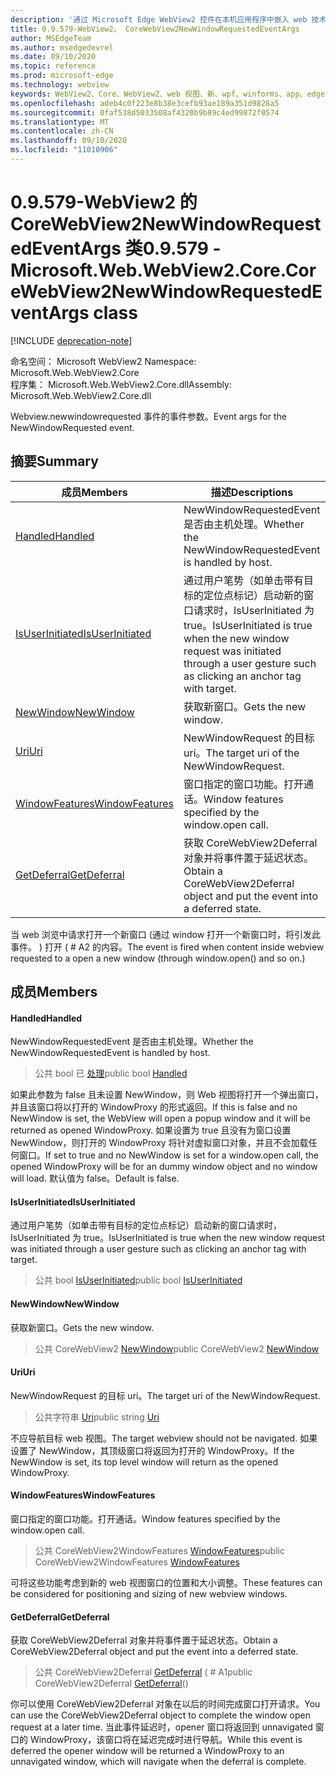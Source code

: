 ```yaml
---
description: '通过 Microsoft Edge WebView2 控件在本机应用程序中嵌入 web 技术 (HTML、CSS 和 JavaScript) '
title: 0.9.579-WebView2。 CoreWebView2NewWindowRequestedEventArgs
author: MSEdgeTeam
ms.author: msedgedevrel
ms.date: 09/10/2020
ms.topic: reference
ms.prod: microsoft-edge
ms.technology: webview
keywords: WebView2、Core、WebView2、web 视图、新、wpf、winforms、app、edge、CoreWebView2、CoreWebView2Controller、浏览器控件、边缘 html、、浏览器控件、边缘 html、WebView2
ms.openlocfilehash: adeb4c0f223e8b38e3cefb93ae189a351d9828a5
ms.sourcegitcommit: 0faf538d5033508af4320b9b89c4ed99872f0574
ms.translationtype: MT
ms.contentlocale: zh-CN
ms.lasthandoff: 09/10/2020
ms.locfileid: "11010906"
---
```

# <span data-ttu-id="a80b7-104">0.9.579-WebView2 的 CoreWebView2NewWindowRequestedEventArgs 类</span><span class="sxs-lookup"><span data-stu-id="a80b7-104">0.9.579 - Microsoft.Web.WebView2.Core.CoreWebView2NewWindowRequestedEventArgs class</span></span> 

[!INCLUDE [deprecation-note](../../includes/deprecation-note.md)]

<span data-ttu-id="a80b7-105">命名空间： Microsoft WebView2 </span><span class="sxs-lookup"><span data-stu-id="a80b7-105">Namespace: Microsoft.Web.WebView2.Core</span></span>\
<span data-ttu-id="a80b7-106">程序集： Microsoft.Web.WebView2.Core.dll</span><span class="sxs-lookup"><span data-stu-id="a80b7-106">Assembly: Microsoft.Web.WebView2.Core.dll</span></span>

<span data-ttu-id="a80b7-107">Webview.newwindowrequested 事件的事件参数。</span><span class="sxs-lookup"><span data-stu-id="a80b7-107">Event args for the NewWindowRequested event.</span></span>

## <span data-ttu-id="a80b7-108">摘要</span><span class="sxs-lookup"><span data-stu-id="a80b7-108">Summary</span></span>

 <span data-ttu-id="a80b7-109">成员</span><span class="sxs-lookup"><span data-stu-id="a80b7-109">Members</span></span>                        | <span data-ttu-id="a80b7-110">描述</span><span class="sxs-lookup"><span data-stu-id="a80b7-110">Descriptions</span></span>
--------------------------------|---------------------------------------------
[<span data-ttu-id="a80b7-111">Handled</span><span class="sxs-lookup"><span data-stu-id="a80b7-111">Handled</span></span>](#handled) | <span data-ttu-id="a80b7-112">NewWindowRequestedEvent 是否由主机处理。</span><span class="sxs-lookup"><span data-stu-id="a80b7-112">Whether the NewWindowRequestedEvent is handled by host.</span></span>
[<span data-ttu-id="a80b7-113">IsUserInitiated</span><span class="sxs-lookup"><span data-stu-id="a80b7-113">IsUserInitiated</span></span>](#isuserinitiated) | <span data-ttu-id="a80b7-114">通过用户笔势（如单击带有目标的定位点标记）启动新的窗口请求时，IsUserInitiated 为 true。</span><span class="sxs-lookup"><span data-stu-id="a80b7-114">IsUserInitiated is true when the new window request was initiated through a user gesture such as clicking an anchor tag with target.</span></span>
[<span data-ttu-id="a80b7-115">NewWindow</span><span class="sxs-lookup"><span data-stu-id="a80b7-115">NewWindow</span></span>](#newwindow) | <span data-ttu-id="a80b7-116">获取新窗口。</span><span class="sxs-lookup"><span data-stu-id="a80b7-116">Gets the new window.</span></span>
[<span data-ttu-id="a80b7-117">Uri</span><span class="sxs-lookup"><span data-stu-id="a80b7-117">Uri</span></span>](#uri) | <span data-ttu-id="a80b7-118">NewWindowRequest 的目标 uri。</span><span class="sxs-lookup"><span data-stu-id="a80b7-118">The target uri of the NewWindowRequest.</span></span>
[<span data-ttu-id="a80b7-119">WindowFeatures</span><span class="sxs-lookup"><span data-stu-id="a80b7-119">WindowFeatures</span></span>](#windowfeatures) | <span data-ttu-id="a80b7-120">窗口指定的窗口功能。打开通话。</span><span class="sxs-lookup"><span data-stu-id="a80b7-120">Window features specified by the window.open call.</span></span>
[<span data-ttu-id="a80b7-121">GetDeferral</span><span class="sxs-lookup"><span data-stu-id="a80b7-121">GetDeferral</span></span>](#getdeferral) | <span data-ttu-id="a80b7-122">获取 CoreWebView2Deferral 对象并将事件置于延迟状态。</span><span class="sxs-lookup"><span data-stu-id="a80b7-122">Obtain a CoreWebView2Deferral object and put the event into a deferred state.</span></span>

<span data-ttu-id="a80b7-123">当 web 浏览中请求打开一个新窗口 (通过 window 打开一个新窗口时，将引发此事件。 ) 打开 ( # A2 的内容。</span><span class="sxs-lookup"><span data-stu-id="a80b7-123">The event is fired when content inside webview requested to a open a new window (through window.open() and so on.)</span></span>

## <span data-ttu-id="a80b7-124">成员</span><span class="sxs-lookup"><span data-stu-id="a80b7-124">Members</span></span>

#### <span data-ttu-id="a80b7-125">Handled</span><span class="sxs-lookup"><span data-stu-id="a80b7-125">Handled</span></span> 

<span data-ttu-id="a80b7-126">NewWindowRequestedEvent 是否由主机处理。</span><span class="sxs-lookup"><span data-stu-id="a80b7-126">Whether the NewWindowRequestedEvent is handled by host.</span></span>

> <span data-ttu-id="a80b7-127">公共 bool 已 [处理](#handled)</span><span class="sxs-lookup"><span data-stu-id="a80b7-127">public bool [Handled](#handled)</span></span>

<span data-ttu-id="a80b7-128">如果此参数为 false 且未设置 NewWindow，则 Web 视图将打开一个弹出窗口，并且该窗口将以打开的 WindowProxy 的形式返回。</span><span class="sxs-lookup"><span data-stu-id="a80b7-128">If this is false and no NewWindow is set, the WebView will open a popup window and it will be returned as opened WindowProxy.</span></span> <span data-ttu-id="a80b7-129">如果设置为 true 且没有为窗口设置 NewWindow，则打开的 WindowProxy 将针对虚拟窗口对象，并且不会加载任何窗口。</span><span class="sxs-lookup"><span data-stu-id="a80b7-129">If set to true and no NewWindow is set for a window.open call, the opened WindowProxy will be for an dummy window object and no window will load.</span></span> <span data-ttu-id="a80b7-130">默认值为 false。</span><span class="sxs-lookup"><span data-stu-id="a80b7-130">Default is false.</span></span>

#### <span data-ttu-id="a80b7-131">IsUserInitiated</span><span class="sxs-lookup"><span data-stu-id="a80b7-131">IsUserInitiated</span></span> 

<span data-ttu-id="a80b7-132">通过用户笔势（如单击带有目标的定位点标记）启动新的窗口请求时，IsUserInitiated 为 true。</span><span class="sxs-lookup"><span data-stu-id="a80b7-132">IsUserInitiated is true when the new window request was initiated through a user gesture such as clicking an anchor tag with target.</span></span>

> <span data-ttu-id="a80b7-133">公共 bool [IsUserInitiated](#isuserinitiated)</span><span class="sxs-lookup"><span data-stu-id="a80b7-133">public bool [IsUserInitiated](#isuserinitiated)</span></span>

#### <span data-ttu-id="a80b7-134">NewWindow</span><span class="sxs-lookup"><span data-stu-id="a80b7-134">NewWindow</span></span> 

<span data-ttu-id="a80b7-135">获取新窗口。</span><span class="sxs-lookup"><span data-stu-id="a80b7-135">Gets the new window.</span></span>

> <span data-ttu-id="a80b7-136">公共 CoreWebView2 [NewWindow](#newwindow)</span><span class="sxs-lookup"><span data-stu-id="a80b7-136">public CoreWebView2 [NewWindow](#newwindow)</span></span>

#### <span data-ttu-id="a80b7-137">Uri</span><span class="sxs-lookup"><span data-stu-id="a80b7-137">Uri</span></span> 

<span data-ttu-id="a80b7-138">NewWindowRequest 的目标 uri。</span><span class="sxs-lookup"><span data-stu-id="a80b7-138">The target uri of the NewWindowRequest.</span></span>

> <span data-ttu-id="a80b7-139">公共字符串 [Uri](#uri)</span><span class="sxs-lookup"><span data-stu-id="a80b7-139">public string [Uri](#uri)</span></span>

<span data-ttu-id="a80b7-140">不应导航目标 web 视图。</span><span class="sxs-lookup"><span data-stu-id="a80b7-140">The target webview should not be navigated.</span></span> <span data-ttu-id="a80b7-141">如果设置了 NewWindow，其顶级窗口将返回为打开的 WindowProxy。</span><span class="sxs-lookup"><span data-stu-id="a80b7-141">If the NewWindow is set, its top level window will return as the opened WindowProxy.</span></span>

#### <span data-ttu-id="a80b7-142">WindowFeatures</span><span class="sxs-lookup"><span data-stu-id="a80b7-142">WindowFeatures</span></span> 

<span data-ttu-id="a80b7-143">窗口指定的窗口功能。打开通话。</span><span class="sxs-lookup"><span data-stu-id="a80b7-143">Window features specified by the window.open call.</span></span>

> <span data-ttu-id="a80b7-144">公共 CoreWebView2WindowFeatures [WindowFeatures](#windowfeatures)</span><span class="sxs-lookup"><span data-stu-id="a80b7-144">public CoreWebView2WindowFeatures [WindowFeatures](#windowfeatures)</span></span>

<span data-ttu-id="a80b7-145">可将这些功能考虑到新的 web 视图窗口的位置和大小调整。</span><span class="sxs-lookup"><span data-stu-id="a80b7-145">These features can be considered for positioning and sizing of new webview windows.</span></span>

#### <span data-ttu-id="a80b7-146">GetDeferral</span><span class="sxs-lookup"><span data-stu-id="a80b7-146">GetDeferral</span></span> 

<span data-ttu-id="a80b7-147">获取 CoreWebView2Deferral 对象并将事件置于延迟状态。</span><span class="sxs-lookup"><span data-stu-id="a80b7-147">Obtain a CoreWebView2Deferral object and put the event into a deferred state.</span></span>

> <span data-ttu-id="a80b7-148">公共 CoreWebView2Deferral [GetDeferral](#getdeferral) ( # A1</span><span class="sxs-lookup"><span data-stu-id="a80b7-148">public CoreWebView2Deferral [GetDeferral](#getdeferral)()</span></span>

<span data-ttu-id="a80b7-149">你可以使用 CoreWebView2Deferral 对象在以后的时间完成窗口打开请求。</span><span class="sxs-lookup"><span data-stu-id="a80b7-149">You can use the CoreWebView2Deferral object to complete the window open request at a later time.</span></span> <span data-ttu-id="a80b7-150">当此事件延迟时，opener 窗口将返回到 unnavigated 窗口的 WindowProxy，该窗口将在延迟完成时进行导航。</span><span class="sxs-lookup"><span data-stu-id="a80b7-150">While this event is deferred the opener window will be returned a WindowProxy to an unnavigated window, which will navigate when the deferral is complete.</span></span>

